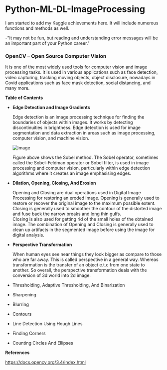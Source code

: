 # Python-ML-DL-ImageProcessing

I am started to add my Kaggle achievements here. It will include numerous functions and methods as well.

-"It may not be fun, but reading and understanding error messages will be an important part of your Python career."


### OpenCV – Open Source Computer Vision

It is one of the most widely used tools for computer vision and image processing tasks. It is used in various applications such as face detection, video capturing, tracking moving objects, object disclosure, nowadays in Covid applications such as face mask detection, social distancing, and many more.

**Table of Contents**
- **Edge Detection and Image Gradients**

   Edge detection is an image processing technique for finding the boundaries of objects within images. It works by detecting discontinuities in brightness. 
   Edge detection is used for image segmentation and data extraction in areas such as image processing, computer vision, and machine vision.

   ![image](https://user-images.githubusercontent.com/43001724/176363376-1ab57806-2ee8-42f7-9991-6bcf991e3de4.png)
   
   Figure above shows the Sobel method. The Sobel operator, sometimes called the Sobel–Feldman operator or Sobel filter, is used in image processing and computer vision,    particularly within edge detection algorithms where it creates an image emphasising edges.
   

- **Dilation, Opening, Closing, And Erosion**

   Opening and Closing are dual operations used in Digital Image Processing for restoring an eroded image. Opening is generally used to restore or recover the original      image to the maximum possible extent. 
   Closing is generally used to smoother the contour of the distorted image and fuse back the narrow breaks and long thin gulfs.      
   Closing is also used for getting rid of the small holes of the obtained image. 
   The combination of Opening and Closing is generally used to clean up artifacts in the segmented image before using the image for digital analysis.



- **Perspective Transformation**

   When human eyes see near things they look bigger as compare to those who are far away. This is called perspective in a general way. Whereas transformation is the       transfer of an object e.t.c from one state to another. So overall, the perspective transformation deals with the conversion of 3d world into 2d image.

- Thresholding, Adaptive Thresholding, And Binarization

- Sharpening

- Blurring

- Contours

- Line Detection Using Hough Lines

- Finding Corners

- Counting Circles And Ellipses


**References**

https://docs.opencv.org/3.4/index.html
